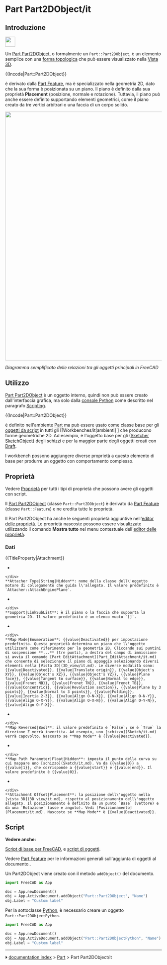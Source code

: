 # Part Part2DObject/it
## Introduzione

<img alt="" src=images/Tree_Part2D.svg  style="width:32px;">

Un [Part Part2DObject](Part_Part2DObject/it.md), o formalmente un `Part::Part2DObject`, è un elemento semplice con una [forma topologica](Part_TopoShape/it.md) che può essere visualizzato nella [Vista 3D](3D_view/it.md).


{{Incode|Part::Part2DObject}}

è derivato dalla [Part Feature](Part_Feature/it.md), ma è specializzato nella geometria 2D, dato che la sua forma è posizionata su un piano. Il piano è definito dalla sua proprietà **Placement** (posizione, normale e rotazione). Tuttavia, il piano può anche essere definito supportando elementi geometrici, come il piano creato da tre vertici arbitrari o una faccia di un corpo solido.

<img alt="" src=images/FreeCAD_core_objects.svg  style="width:800px;">



*Diagramma semplificato delle relazioni tra gli oggetti principali in FreeCAD*



## Utilizzo

[Part Part2DObject](Part_Part2DObject.md) è un oggetto interno, quindi non può essere creato dall\'interfaccia grafica, ma solo dalla [console Python](Python_console/it.md) come descritto nel paragrafo [Scripting](#Script.md).


{{Incode|Part::Part2DObject}}

è definito nell\'ambiente [Part](Part_Workbench/it.md) ma può essere usato come classe base per gli [oggetti da script](Scripted_objects/it.md) in tutti gli \[\[Workbenches/it\|ambienti\] \] che producono forme geometriche 2D. Ad esempio, è l\'oggetto base per gli ([Sketcher SketchObject](Sketcher_SketchObject/it.md)) degli schizzi e per la maggior parte degli oggetti creati con [Draft](Draft_Workbench/it.md).

I workbench possono aggiungere diverse proprietà a questo elemento di base per produrre un oggetto con comportamento complesso.



## Proprietà

Vedere [Proprietà](Property/it.md) per tutti i tipi di proprietà che possono avere gli oggetti con script.

Il [Part Part2DObject](Part_Part2DObject/it.md) (classe `Part::Part2DObject`) è derivato da [Part Feature](Part_Feature/it.md) (classe `Part::Feature`) e ne eredita tutte le proprietà.

Il Part Part2DObject ha anche le seguenti proprietà aggiuntive nell\'[editor delle proprietà](Property_editor/it.md). Le proprietà nascoste possono essere visualizzate utilizzando il comando **Mostra tutto** nel menu contestuale dell\'[editor delle proprietà](Property_editor/it.md).



### Dati


{{TitleProperty|Attachment}}

-    <div id="Property_Attacher_Type">
    </div>
    **Attacher Type|String|Hidden**: nome della classe dell\'oggetto motore di collegamento che guida l\'allegato. Il valore predefinito è `Attacher::AttachEnginePlane`.

-    <div id="Property_Support">
    </div>
    **Support|LinkSubList**: è il piano o la faccia che supporta la geometria 2D. Il valore predefinito è un elenco vuoto `[]`.

-    <div id="Property_Map_Mode">
    </div>
    **Map Mode|Enumeration**: {{value|Deactivated}} per impostazione predefinita. Questa proprietà determina un piano che l\'oggetto utilizzerà come riferimento per la geometria 2D. Cliccando sui puntini di sospensione **...** (tre punti), a destra del campo di immissione si avvia il comando [Part EditAttachment](Part_EditAttachment/it.md) che consente di selezionare il piano di appoggio selezionando diversi elementi nella [Vista 3D](3D_view/it.md). Le diverse modalità sono: {{value|Deactivated}}, {{value|Translate origin}}, {{value|Object's XY}}, {{value|Object's XZ}}, {{value|Object's YZ}}, {{value|Plane face}}, {{value|Tangent to surface}}, {{value|Normal to edge}}, {{value|Frenet NB}}, {{value|Frenet TN}}, {{value|Frenet TB}}, {{value|Concentric}}, {{value|Revolution section}}, {{value|Plane by 3 points}}, {{value|Normal to 3 points}}, {{value|Folding}}, {{value|Inertia 2-3}}, {{value|Align O-N-X}}, {{value|Align O-N-Y}}, {{value|Align O-X-Y}}, {{value|Align O-X-N}}, {{value|Align O-Y-N}}, {{value|Align O-Y-X}}.

-    <div id="Property_Map_Reversed">
    </div>
    **Map Reversed|Bool**: il valore predefinito è `False`; se è `True` la direzione Z verrà invertita. Ad esempio, uno [schizzo](Sketch/it.md) verrà capovolto. Nascosto se **Map Mode** è {{value|Deactivated}}.

-    <div id="Property_Map_Path">
    </div>
    **Map Path Parameter|Float|Hidden**: imposta il punto della curva su cui mappare uno [schizzo](Sketch/it.md). Va da {{value|0}} a {{value|1}}, che corrisponde a {{value|start}} e {{value|end}}. Il valore predefinito è {{value|0}}.

-    <div id="Property_Attachment_Offset">
    </div>
    **Attachment Offset|Placement**: la posizione dell\'oggetto nella [vista 3D](3D_view/it.md), rispetto al posizionamento dell\'oggetto allegato. Il posizionamento è definito da un punto `Base` (vettore) e da una `Rotazione` (asse e angolo). Vedi [Posizionamento](Placement/it.md). Nascosto se **Map Mode** è {{value|Deactivated}}.



## Script


**Vedere anche:**

[Script di base per FreeCAD](FreeCAD_Scripting_Basics/it.md), e [script di oggetti](Scripted_objects/it.md).

Vedere [Part Feature](Part_Feature/it.md) per le informazioni generali sull\'aggiunta di oggetti al documento..

Un Part2DObject viene creato con il metodo `addObject()` del documento.


```python
import FreeCAD as App

doc = App.newDocument()
obj = App.ActiveDocument.addObject("Part::Part2DObject", "Name")
obj.Label = "Custom label"
```

Per la sottoclasse [Python](Python/it.md), è necessario creare un oggetto `Part::Part2DObjectPython`.


```python
import FreeCAD as App

doc = App.newDocument()
obj = App.ActiveDocument.addObject("Part::Part2DObjectPython", "Name")
obj.Label = "Custom label"
```



---
⏵ [documentation index](../README.md) > [Part](Part_Workbench.md) > Part Part2DObject/it
